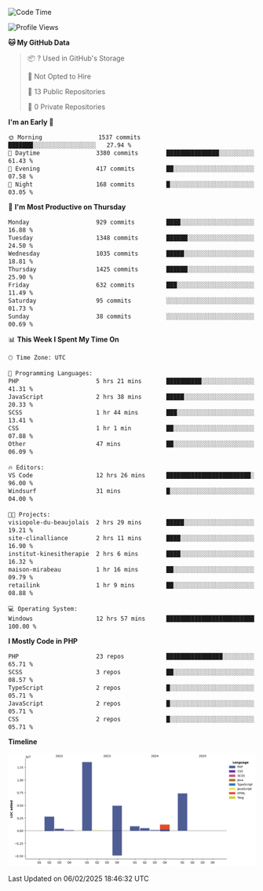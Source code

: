 <!--START_SECTION:waka-->
![Code Time](http://img.shields.io/badge/Code%20Time-2%2C215%20hrs%2055%20mins-blue)

![Profile Views](http://img.shields.io/badge/Profile%20Views-0-blue)

**🐱 My GitHub Data** 

> 📦 ? Used in GitHub's Storage 
 > 
> 🚫 Not Opted to Hire
 > 
> 📜 13 Public Repositories 
 > 
> 🔑 0 Private Repositories 
 > 
**I'm an Early 🐤** 

```text
🌞 Morning                1537 commits        ███████░░░░░░░░░░░░░░░░░░   27.94 % 
🌆 Daytime                3380 commits        ███████████████░░░░░░░░░░   61.43 % 
🌃 Evening                417 commits         ██░░░░░░░░░░░░░░░░░░░░░░░   07.58 % 
🌙 Night                  168 commits         █░░░░░░░░░░░░░░░░░░░░░░░░   03.05 % 
```
📅 **I'm Most Productive on Thursday** 

```text
Monday                   929 commits         ████░░░░░░░░░░░░░░░░░░░░░   16.88 % 
Tuesday                  1348 commits        ██████░░░░░░░░░░░░░░░░░░░   24.50 % 
Wednesday                1035 commits        █████░░░░░░░░░░░░░░░░░░░░   18.81 % 
Thursday                 1425 commits        ██████░░░░░░░░░░░░░░░░░░░   25.90 % 
Friday                   632 commits         ███░░░░░░░░░░░░░░░░░░░░░░   11.49 % 
Saturday                 95 commits          ░░░░░░░░░░░░░░░░░░░░░░░░░   01.73 % 
Sunday                   38 commits          ░░░░░░░░░░░░░░░░░░░░░░░░░   00.69 % 
```


📊 **This Week I Spent My Time On** 

```text
🕑︎ Time Zone: UTC

💬 Programming Languages: 
PHP                      5 hrs 21 mins       ██████████░░░░░░░░░░░░░░░   41.31 % 
JavaScript               2 hrs 38 mins       █████░░░░░░░░░░░░░░░░░░░░   20.33 % 
SCSS                     1 hr 44 mins        ███░░░░░░░░░░░░░░░░░░░░░░   13.41 % 
CSS                      1 hr 1 min          ██░░░░░░░░░░░░░░░░░░░░░░░   07.88 % 
Other                    47 mins             ██░░░░░░░░░░░░░░░░░░░░░░░   06.09 % 

🔥 Editors: 
VS Code                  12 hrs 26 mins      ████████████████████████░   96.00 % 
Windsurf                 31 mins             █░░░░░░░░░░░░░░░░░░░░░░░░   04.00 % 

🐱‍💻 Projects: 
visiopole-du-beaujolais  2 hrs 29 mins       █████░░░░░░░░░░░░░░░░░░░░   19.21 % 
site-clinalliance        2 hrs 11 mins       ████░░░░░░░░░░░░░░░░░░░░░   16.90 % 
institut-kinesitherapie  2 hrs 6 mins        ████░░░░░░░░░░░░░░░░░░░░░   16.32 % 
maison-mirabeau          1 hr 16 mins        ██░░░░░░░░░░░░░░░░░░░░░░░   09.79 % 
retailink                1 hr 9 mins         ██░░░░░░░░░░░░░░░░░░░░░░░   08.88 % 

💻 Operating System: 
Windows                  12 hrs 57 mins      █████████████████████████   100.00 % 
```

**I Mostly Code in PHP** 

```text
PHP                      23 repos            ████████████████░░░░░░░░░   65.71 % 
SCSS                     3 repos             ██░░░░░░░░░░░░░░░░░░░░░░░   08.57 % 
TypeScript               2 repos             █░░░░░░░░░░░░░░░░░░░░░░░░   05.71 % 
JavaScript               2 repos             █░░░░░░░░░░░░░░░░░░░░░░░░   05.71 % 
CSS                      2 repos             █░░░░░░░░░░░░░░░░░░░░░░░░   05.71 % 
```



**Timeline**

![Lines of Code chart](https://raw.githubusercontent.com/tahar-elgunaoui/tahar-elgunaoui/main/assets/bar_graph.png)


 Last Updated on 06/02/2025 18:46:32 UTC
<!--END_SECTION:waka-->

